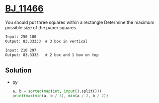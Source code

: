 # [BJ_11466](https://acmicpc.net/problem/11466)

You should put three squares within a rectangle
Determine the maximum possible size of the paper squares

```txt
Input: 250 100
Output: 83.33333  # 3 box in vertical

Input: 210 297
Output: 83.3333   # 2 box and 1 box on top
```

## Solution

* py

  ```py
  a, b = sorted(map(int, input().split()))
  print(max(min(a, b / 3), min(a / 2, b / 2))
  ```
